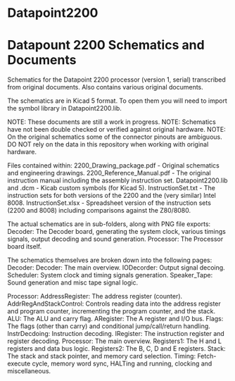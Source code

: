 # Datapoint2200
 Datapount 2200 Schematics and Documents
 ===
 
Schematics for the Datapoint 2200 processor (version 1, serial) transcribed from original documents. Also contains various original documents.

The schematics are in Kicad 5 format. To open them you will need to import the symbol library in Datapoint2200.lib.

NOTE: These documents are still a work in progress.
NOTE: Schematics have not been double checked or verified against original hardware.
NOTE: On the original schematics some of the connector pinouts are ambiguous. DO NOT rely on the data in this repository when working with original hardware.

Files contained within:
2200_Drawing_package.pdf - Original schematics and engineering drawings.
2200_Reference_Manual.pdf - The original instruction manual including the assembly instruction set.
Datapoint2200.lib and .dcm - Kicab custom symbols (for Kicad 5).
InstructionSet.txt - The instruction sets for both versions of the 2200 and the (very similar) Intel 8008.
InstructionSet.xlsx - Spreadsheet version of the instruction sets (2200 and 8008) including comparisons against the Z80/8080.

The actual schematics are in sub-folders, along with PNG file exports:
Decoder: The Decoder board, generating the system clock, various timings signals, output decoding and sound generation.
Processor: The Processor board itself.

The schematics themselves are broken down into the following pages:
Decoder:
    Decoder: The main overview.
    IODecorder: Output signal decoing.
    Scheduler: System clock and timing signals generation.
    Speaker_Tape: Sound generation and misc tape signal logic.
    
Processor:
    AddressRegister: The address register (counter).
    AddrRegAndStackControl: Controls reading data into the address register and program counter, incrementing the program counter, and the stack.
    ALU: The ALU and carry flag.
    ARegister: The A register and I/O bus.
    Flags: The flags (other than carry) and conditional jump/call/return handling.
    InstrDecdoing: Instruction decoding.
    IRegister: The instruction register and register decoding.
    Processor: The main overview.
    Registers1: The H and L registers and data bus logic.
    Registers2: The B, C, D and E registers.
    Stack: The stack and stack pointer, and memory card selection.
    Timing: Fetch-execute cycle, memory word sync, HALTing and running, clocking and miscellaneous.